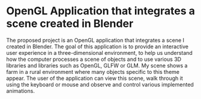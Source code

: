 # OpenGL Application that integrates a scene created in Blender
The proposed project is an OpenGL application that integrates a scene I created in Blender. The goal of this application is to provide an interactive user experience in a three-dimensional environment, to help us understand how the computer processes a scene of objects and to use various 3D libraries and libraries such as OpenGL, GLFW or GLM. 
    My scene shows a farm in a rural environment where many objects specific to this theme appear. The user of the application can view this scene, walk through it using the keyboard or mouse and observe and control various implemented animations.
